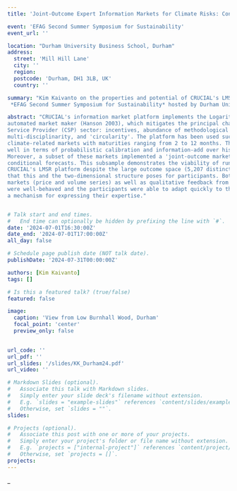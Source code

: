```yaml
---
title: 'Joint-Outcome Expert Information Markets for Climate Risks: Conditional Forecasting with the LMSR'

event: 'EFAG Second Summer Symposium for Sustainability'
event_url: ''

location: "Durham University Business School, Durham" 
address: 
  street: 'Mill Hill Lane'
  city: ''
  region: 
  postcode: 'Durham, DH1 3LB, UK'
  country: ''

summary: "Kim Kaivanto on the properties and potential of CRUCIAL's LMSR platform at the 
 *EFAG Second Summer Symposium for Sustainability* hosted by Durham University."

abstract: "CRUCIAL's information market platform implements the Logarithmic Market Scoring Rule (LMSR) 
automated market maker (Hanson 2003), which mitigates the principal challenges facing the user-pays Climate 
Service Provider (CSP) sector: incentives, abundance of methodological & procedural choice, need for 
multi-disciplinarity, and 'circularity'. The platform has been used successfully for hosting 24 
climate-related markets with maturities ranging from 2 to 12 months. This sample of markets perform 
well in terms of probabilistic calibration and information-add over historical climatological benchmarks. 
Moreover, a subset of these markets implemented a 'joint-outcome market' structure, which embeds a spectrum of
conditional forecasts. This subsample demonstrates the viability of running joint-outcome markets with 
CRUCIAL's LMSR platform despite the large outcome space (5,207 distinct partitions) and the complexity 
that this and the two-dimensional structure poses for participants. Both the hard data generated by these
markets (price and volume series) as well as qualitative feedback from participants indicate that the markets
were well-behaved and the participants were able to adapt quickly to the joint-outcome market structure as
a mechanism for expressing their expertise." 


# Talk start and end times.
#   End time can optionally be hidden by prefixing the line with `#`.
date: '2024-07-01T16:30:00Z'
date_end: '2024-07-01T17:00:00Z'
all_day: false

# Schedule page publish date (NOT talk date).
publishDate: '2024-07-31T00:00:00Z'

authors: [Kim Kaivanto]
tags: []

# Is this a featured talk? (true/false)
featured: false

image: 
  caption: 'View from Low Burnhall Wood, Durham'
  focal_point: 'center'
  preview_only: false  

  
url_code: ''
url_pdf: ''
url_slides: '/slides/KK_Durham24.pdf'
url_video: ''

# Markdown Slides (optional).
#   Associate this talk with Markdown slides.
#   Simply enter your slide deck's filename without extension.
#   E.g. `slides = "example-slides"` references `content/slides/example-slides.md`.
#   Otherwise, set `slides = ""`.
slides:

# Projects (optional).
#   Associate this post with one or more of your projects.
#   Simply enter your project's folder or file name without extension.
#   E.g. `projects = ["internal-project"]` references `content/project/deep-learning/index.md`.
#   Otherwise, set `projects = []`.
projects:
---
```

_

 




